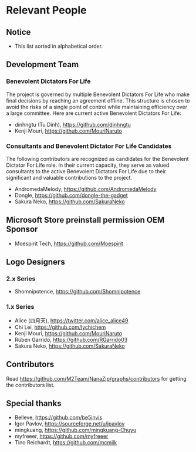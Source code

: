 ﻿# Relevant People 

## Notice

- This list sorted in alphabetical order.

## Development Team

### Benevolent Dictators For Life

The project is governed by multiple Benevolent Dictators For Life who make final
decisions by reaching an agreement offline. This structure is chosen to avoid
the risks of a single point of control while maintaining efficiency over a large
committee. Here are current active Benevolent Dictators For Life:

- dinhngtu (Tu Dinh), https://github.com/dinhngtu
- Kenji Mouri, https://github.com/MouriNaruto

### Consultants and Benevolent Dictator For Life Candidates

The following contributors are recognized as candidates for the Benevolent
Dictator For Life role. In their current capacity, they serve as valued
consultants to the active Benevolent Dictators For Life due to their significant
and valuable contributions to the project.

- AndromedaMelody, https://github.com/AndromedaMelody
- Dongle, https://github.com/dongle-the-gadget
- Sakura Neko, https://github.com/SakuraNeko

## Microsoft Store preinstall permission OEM Sponsor

- Moespirit Tech, https://github.com/Moespirit

## Logo Designers

### 2.x Series

- Shomnipotence, https://github.com/Shomnipotence

### 1.x Series

- Alice (四月天), https://twitter.com/alice_alice49
- Chi Lei, https://github.com/lychichem
- Kenji Mouri, https://github.com/MouriNaruto
- Rúben Garrido, https://github.com/RGarrido03
- Sakura Neko, https://github.com/SakuraNeko

## Contributors

Read https://github.com/M2Team/NanaZip/graphs/contributors for getting the
contributors list.

## Special thanks

- Belleve, https://github.com/be5invis
- Igor Pavlov, https://sourceforge.net/u/ipavlov
- mingkuang, https://github.com/mingkuang-Chuyu
- myfreeer, https://github.com/myfreeer
- Tino Reichardt, https://github.com/mcmilk
